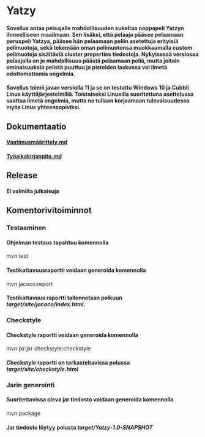 # Yatzy
#### Sovellus antaa pelaajalle mahdollisuuden sukeltaa noppapeli Yatzyn ihmeelliseen maailmaan. Sen lisäksi, että pelaaja pääsee pelaamaan peruspeli Yatzya, pääsee hän pelaamaan peliin asetettuja erityisiä pelimuotoja, sekä tekemään oman pelimuotonsa muokkaamalla custom pelimuotoja sisältäviä cluster properties tiedostoja. Nykyisessä versiossa pelaajalla on jo mahdollisuus päästä pelaamaan peliä, mutta joitain ominaisuuksia pelistä puuttuu ja pisteiden laskussa voi ilmetä odottomattomia ongelmia.
#### Sovellus toimii javan versiolla 11 ja se on testattu Windows 10 ja Cubbli Linux käyttöjärjestelmillä. Toistaiseksi Linuxilla suoritettuna asettelussa saattaa ilmetä ongelmia, mutta ne tullaan korjaamaan tulevaisuudessa myös Linux yhteensopiviksi.
## Dokumentaatio
#### [Vaatimusmäärittely.md](https://github.com/tsa-dom/ot-harjoitustyo/blob/master/Dokumentaatio/Vaatimusmaarittely.md)
#### [Työaikakirjanpito.md](https://github.com/tsa-dom/ot-harjoitustyo/blob/master/Dokumentaatio/Tyoaikakirjanpito.md)
## Release
#### Ei valmiita julkaisuja
## Komentorivitoiminnot
### Testaaminen
#### Ohjelman testaus tapahtuu komennolla
 mvn test
#### Testikattavuusraportti voidaan generoida komennolla
 mvn jacoco:report
#### Testikattavuus raportti tallennetaan polkuun *target/site/jacoco/index.html*.
### Checkstyle
#### Checkstyle raportti voidaan generoida komennolla
 mvn jxr:jxr checkstyle:checkstyle
#### Checkstyle raportti on tarkasteltavissa polussa *target/site/checkstyle.html*
### Jarin generointi
#### Suoritettavissa oleva jar tiedosto voidaan generoida komennolla
 mvn package
#### Jar tiedosto löytyy polusta *target/Yatzy-1.0-SNAPSHOT*
